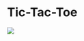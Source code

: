 # Tic-Tac-Toe

<img src = "/home/hiruna/Pictures/Screenshots/Screenshot from 2024-10-31 21-49-53.png">
